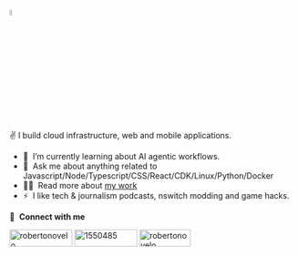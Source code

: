 ### <a href="https://rnovelo.com/"><img src="https://media.giphy.com/media/hvRJCLFzcasrR4ia7z/giphy.gif" width="5%"></a>

✌️ I build cloud infrastructure, web and mobile applications.

- 🌱 &nbsp;I’m currently learning about AI agentic workflows.
- 💬 &nbsp;Ask me about anything related to Javascript/Node/Typescript/CSS/React/CDK/Linux/Python/Docker
- 👨‍💻 &nbsp;Read more about [my work](https://rnovelo.com)
- ⚡ &nbsp;I like tech & journalism podcasts, nswitch modding and game hacks.

🔗 &nbsp;**Connect with me**

<p align="left">
<a href="https://www.linkedin.com/in/robertonovelo" target="_blank" rel="nofollow,noopener"><img align="center" src="https://img.shields.io/badge/LinkedIn-0077B5?style=for-the-badge&logo=linkedin&logoColor=white" alt="robertonovelo" height="30" width="110" /></a>
<a href="https://stackoverflow.com/users/1550485/robertonovelo" target="_blank" rel="nofollow,noopener"><img align="center" src="https://img.shields.io/badge/Stack%20Overflow-F58025?style=for-the-badge&logo=Stack%20Overflow&logoColor=white" alt="1550485" height="30" width="110" /></a>
<a href="https://dev.to/robertonovelo" target="_blank" rel="nofollow,noopener"><img align="center" src="https://img.shields.io/badge/dev.to-0A0A0A?style=for-the-badge&logo=devdotto&logoColor=white" alt="robertonovelo" height="30" width="90" /></a>
